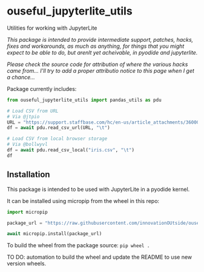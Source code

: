 # ouseful_jupyterlite_utils

Utilities for working with JupyterLite

*This package is intended to provide intermediate support, patches, hacks, fixes and workarounds, as much as anything, for things that you might expect to be able to do, but arenlt yet acheivable, in pyodide and jupyterlite.*

*Please check the source code for attribution of where the various hacks came from... I'll try to add a proper attributio notice to this page when I get a chance...*

Package currently includes:

```python
from ouseful_jupyterlite_utils import pandas_utils as pdu

# Load CSV from URL
# Via @jtpio
URL = "https://support.staffbase.com/hc/en-us/article_attachments/360009197031/username.csv"
df = await pdu.read_csv_url(URL, "\t")

# Load CSV from local browser storage
# Via @bollwyvl
df = await pdu.read_csv_local("iris.csv", "\t")
df
```

## Installation

This package is intended to be used with JupyterLite in a pyodide kernel.

It can be installed using micropip from the wheel in this repo:

```python
import micropip

package_url = "https://raw.githubusercontent.com/innovationOUtside/ouseful_jupyterlite_utils/main/ouseful_jupyterlite_utils-0.0.1-py3-none-any.whl"

await micropip.install(package_url)
```

To build the wheel from the package source: `pip wheel .`

TO DO: automation to build the wheel and update the README to use new version wheels.
